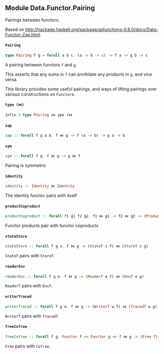 ## Module Data.Functor.Pairing

Pairings between functors.

Based on <http://hackage.haskell.org/package/adjunctions-0.6.0/docs/Data-Functor-Zap.html>.

#### `Pairing`

``` purescript
type Pairing f g = forall a b c. (a -> b -> c) -> f a -> g b -> c
```

A pairing between functors `f` and `g`.

This asserts that any sums in `f` can annihilate any products in `g`, and vice
versa.

This library provides some useful pairings, and ways of lifting pairings over
various constructions on `Functor`s.

#### `type (⋈)`

``` purescript
infix 4 type Pairing as ype (⋈
```

#### `zap`

``` purescript
zap :: forall f g a b. f ⋈ g -> f (a -> b) -> g a -> b
```

#### `sym`

``` purescript
sym :: forall f g. f ⋈ g -> g ⋈ f
```

Pairing is symmetric

#### `identity`

``` purescript
identity :: Identity ⋈ Identity
```

The identity functor pairs with itself

#### `productCoproduct`

``` purescript
productCoproduct :: forall f1 g1 f2 g2. f1 ⋈ g1 -> f2 ⋈ g2 -> (Product f1 f2) ⋈ (Coproduct g1 g2)
```

Functor products pair with functor coproducts

#### `stateStore`

``` purescript
stateStore :: forall f g s. f ⋈ g -> (StateT s f) ⋈ (StoreT s g)
```

`StateT` pairs with `StoreT`.

#### `readerEnv`

``` purescript
readerEnv :: forall f g e. f ⋈ g -> (ReaderT e f) ⋈ (EnvT e g)
```

`ReaderT` pairs with `EnvT`.

#### `writerTraced`

``` purescript
writerTraced :: forall f g w. f ⋈ g -> (WriterT w f) ⋈ (TracedT w g)
```

`WriterT` pairs with `TracedT`.

#### `freeCofree`

``` purescript
freeCofree :: forall f g. Functor f => Functor g => f ⋈ g -> (Free f) ⋈ (Cofree g)
```

`Free` pairs with `Cofree`.


